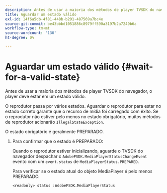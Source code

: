 ```yaml
---
description: Antes de usar a maioria dos métodos de player TVSDK do navegador, o player deve estar em um estado válido.
title: Aguardar um estado válido
exl-id: 14f6a5db-4f81-448b-b291-487569a7bc4e
source-git-commit: be43bbbd1051886c8979ff590a3197b2a7249b6a
workflow-type: tm+mt
source-wordcount: '130'
ht-degree: 0%

---
```


# Aguardar um estado válido {#wait-for-a-valid-state}

Antes de usar a maioria dos métodos de player TVSDK do navegador, o player deve estar em um estado válido.

O reprodutor passa por vários estados. Aguardar o reprodutor para estar no estado correto garante que o recurso de mídia foi carregado com êxito. Se o reprodutor não estiver pelo menos no estado obrigatório, muitos métodos de reprodutor acionarão `IllegalStateException`.

O estado obrigatório é geralmente PREPARADO.

1. Para confirmar que o estado é PREPARADO:

   Quando o reprodutor estiver inicializando, aguarde o TVSDK do navegador despachar o `AdobePSDK.MediaPlayerStatusChangeEvent` evento com um `event.status` de `MediaPlayerStatus.PREPARED`.

   Para verificar se o estado atual do objeto MediaPlayer é pelo menos PREPARADO.

   ```
   <readonly> status :AdobePSDK.MediaPlayerStatus
   ```
